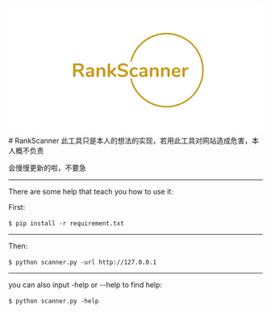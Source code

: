 <div align="center">
<img src="./Others/img/logo.png">
</div>
# RankScanner
此工具只是本人的想法的实现，若用此工具对网站造成危害，本人概不负责

会慢慢更新的啦，不要急

---
There are some help that teach you how to use it:

First:

`$ pip install -r requirement.txt`

---

Then:

`$ python scanner.py -url http://127.0.0.1`

---

you can also input -help or --help to find help:

`$ python scanner.py -help`


